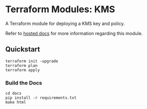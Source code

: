 # Terraform Modules: KMS

A Terraform module for deploying a KMS key and policy.

Refer to [hosted docs]() for more information regarding this module.

## Quickstart

```shell
terraform init -upgrade
terraform plan 
terraform apply
```

### Build the Docs

```shell
cd docs
pip install -r requirements.txt
make html
```